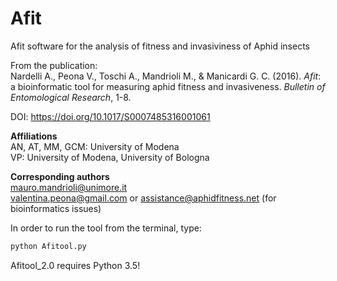 # Afit
Afit software for the analysis of fitness and invasiviness of Aphid insects    

From the publication:  
Nardelli A., Peona V., Toschi A., Mandrioli M., & Manicardi G. C. (2016). *Afit*: a bioinformatic tool for measuring aphid fitness and invasiveness. *Bulletin of Entomological Research*, 1-8. 

DOI: https://doi.org/10.1017/S0007485316001061

**Affiliations**  
AN, AT, MM, GCM: University of Modena  
VP: University of Modena, University of Bologna  

**Corresponding authors**  
mauro.mandrioli@unimore.it  
valentina.peona@gmail.com or assistance@aphidfitness.net (for bioinformatics issues)  


In order to run the tool from the terminal, type:  
```bash
python Afitool.py
```
Afitool_2.0 requires Python 3.5!
